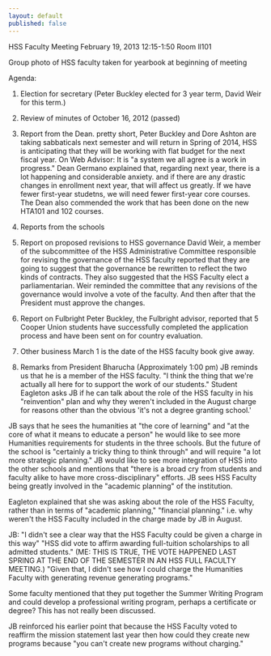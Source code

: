 ```yaml
---
layout: default
published: false
---
```


HSS Faculty Meeting February 19, 2013 12:15-1:50 Room ll101

Group photo of HSS faculty taken for yearbook at beginning of meeting

Agenda:
1. Election for secretary (Peter Buckley elected for 3 year term, David Weir for this term.)
2. Review of minutes of October 16, 2012 (passed)
3. Report from the Dean. 
pretty short, Peter Buckley and Dore Ashton are taking sabbaticals next semester and will return in Spring of 2014, HSS is anticipating that they will be working with flat budget for the next fiscal year. On Web Advisor: It is "a system we all agree is a work in progress." Dean Germano explained that, regarding next year, there is a lot happening and considerable anxiety. and if there are any drastic changes in enrollment next year, that will affect us greatly. If we have fewer first-year studetns, we will need fewer first-year core courses. The Dean also commended the work that has been done on the new HTA101 and 102 courses.

4. Reports from the schools
5. Report on proposed revisions to HSS governance
David Weir, a member of the subcommittee of the HSS Administrative Committee responsible for revising the governance of the HSS faculty reported that they are going to suggest that the governance be rewritten to reflect the two kinds of contracts. They also suggested that the HSS Faculty elect a parliamentarian. Weir reminded the committee that any revisions of the governance would involve a vote of the faculty. And then after that the President must approve the changes.

6. Report on Fulbright 
Peter Buckley, the Fulbright advisor, reported that 5 Cooper Union students have successfully completed the application process and have been sent on for country evaluation. 

7. Other business
March 1 is the date of the HSS faculty book give away.

8. Remarks from President Bharucha (Approximately 1:00 pm)
JB reminds us that he is a member of the HSS faculty.
"I think the thing that we're actually all here for to support the work of our students."
Student Eagleton asks JB if he can talk about the role of the HSS faculty in his "reinvention" plan and why they weren't included in the August charge for reasons other than the obvious 'it's not a degree granting school.'

JB says that he sees the humanities at "the core of learning" and "at the core of what it means to educate a person" he would like to see more Humanities requirements for students in the three schools. But the future of the school is "certainly a tricky thing to think through" and will require "a lot more strategic planning." JB would like to see more integration of HSS into the other schools and mentions that "there is a broad cry from students and faculty alike to have more cross-disciplinary" efforts. JB sees HSS Faculty being greatly involved in the "academic planning" of the institution.

Eagleton explained that she was asking about the role of the HSS Faculty, rather than in terms of "academic planning," "financial planning." i.e. why weren't the HSS Faculty included in the charge made by JB in August.

JB: "I didn't see a clear way that the HSS Faculty could be given a charge in this way" "HSS did vote to affirm awarding full-tuition scholarships to all admitted students." (ME: THIS IS TRUE, THE VOTE HAPPENED LAST SPRING AT THE END OF THE SEMESTER IN AN HSS FULL FACULTY MEETING.) "Given that, I didn't see how I could charge the Humanities Faculty with generating revenue generating programs."

Some faculty mentioned that they put together the Summer Writing Program and could develop a professional writing program, perhaps a certificate or degree? This has not really been discussed.

JB reinforced his earlier point that because the HSS Faculty voted to reaffirm the mission statement last year then how could they create new programs because "you can't create new programs without charging."

